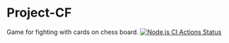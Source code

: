 # Project-CF 
Game for fighting with cards on chess board.
[![Node.js CI Actions Status](https://github.com/kamkanev/Project-CF/workflows/badge.svg)](https://github.com/kamkanev/Project-CF/actions)
